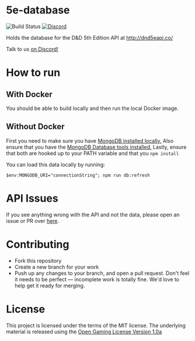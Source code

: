 # 5e-database
![Build Status](https://github.com/bagelbits/5e-database/workflows/5e%20Database%20CI/badge.svg?branch=main)
[![Discord](https://img.shields.io/discord/656547667601653787)](https://discord.gg/TQuYTv7)

Holds the database for the D&D 5th Edition API at http://dnd5eapi.co/

Talk to us [on Discord!](https://discord.gg/TQuYTv7)

# How to run

## With Docker
You should be able to build locally and then run the local Docker image.

## Without Docker
First you need to make sure you have [MongoDB installed locally.](https://docs.mongodb.com/manual/installation/)
Also ensure that you have the [MongoDB Database tools installed.](https://www.mongodb.com/try/download/database-tools?tck=docs_databasetools)
Lastly, ensure that both are hooked up to your PATH variable and that you ```npm install```

You can load this data locally by running:
```
$env:MONGODB_URI="connectionString"; npm run db:refresh
```

# API Issues
If you see anything wrong with the API and not the data, please open an issue or PR over [here](https://github.com/bagelbits/5e-srd-api).

# Contributing
 * Fork this repository
 * Create a new branch for your work
 * Push up any changes to your branch, and open a pull request. Don't feel it needs to be perfect — incomplete work is totally fine. We'd love to help get it ready for merging.

# License
This project is licensed under the terms of the MIT license. The underlying material
is released using the [Open Gaming License Version 1.0a](https://www.wizards.com/default.asp?x=d20/oglfaq/20040123f)
